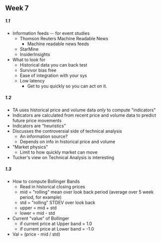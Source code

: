## Week 7

##### 1.1

* Information feeds -- for event studies
	* Thomson Reuters Machine Readable News
		* Machine readable news feeds	 
	* StarMine
	* InsiderInsights
* What to look for
	* Historical data you can back test
	* Survivor bias free
	* Ease of integration with your sys
	* Low latency
		* Get to you quickly so you can act on it. 

##### 1.2

* TA uses historical price and volume data *only* to compute "indicators"
* Indicators are calculated from recent price and volume data to predict future price movements
* Indicators are "heuristics"
* Discusses the controversial side of technical analysis
	* An information source? 
	* Depends on info in historical price and volume
* "Market physics"
	* Limit to how quickly market can move
* Tucker's view on Technical Analysis is interesting

##### 1.3

* How to compute Bollinger Bands
	* Read in historical closing prices
	* mid = "rolling" mean over look back period (average over 5 week period, for example)
	* std = "rolling" STDEV over look back
	* upper = mid + std
	* lower = mid - std 
* Current "value" of Bollinger
	* if current price at Upper band = 1.0
	* if current price at Lower band = -1.0
* Val = (price - mid / std)   


